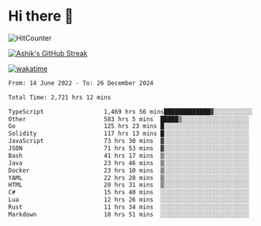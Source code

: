 # Hi there 👋

![HitCounter](https://hits.seeyoufarm.com/api/count/incr/badge.svg?url=https%3A%2F%2Fgithub.com%2Fashrhmn1212%2Fhit-counter)

<!-- ![Contribution Graph](https://github-readme-activity-graph.cyclic.app/graph?username=ashrhmn) -->


<!-- [![Top Langs](https://github-readme-stats.vercel.app/api/top-langs/?username=ashrhmn&layout=compact&theme=synthwave&langs_count=10&card_width=445)](https://github.com/anuraghazra/github-readme-stats) -->

[![Ashik's GitHub Streak](https://github-readme-streak-stats.herokuapp.com/?user=ashrhmn&theme=blood&fire=DD7F1C&background=151515&dates=9f9f9f&border=DD2727)](https://git.io/streak-stats)

<!-- ![Ashik's GitHub stats](https://github-readme-stats.vercel.app/api/?username=ashrhmn&show_icons=true&title_color=fff&icon_color=79ff97&text_color=9f9f9f&bg_color=151515) -->

[![wakatime](https://wakatime.com/badge/user/3df86613-ba63-4631-8e65-0ff18e7becad.svg)](https://wakatime.com/@3df86613-ba63-4631-8e65-0ff18e7becad)

<!--START_SECTION:waka-->

```txt
From: 14 June 2022 - To: 26 December 2024

Total Time: 2,721 hrs 12 mins

TypeScript                 1,469 hrs 56 mins█████████████▓░░░░░░░░░░░   54.02 %
Other                      583 hrs 5 mins  █████▒░░░░░░░░░░░░░░░░░░░   21.43 %
Go                         125 hrs 23 mins █░░░░░░░░░░░░░░░░░░░░░░░░   04.61 %
Solidity                   117 hrs 13 mins █░░░░░░░░░░░░░░░░░░░░░░░░   04.31 %
JavaScript                 73 hrs 30 mins  ▓░░░░░░░░░░░░░░░░░░░░░░░░   02.70 %
JSON                       71 hrs 53 mins  ▓░░░░░░░░░░░░░░░░░░░░░░░░   02.64 %
Bash                       41 hrs 17 mins  ▒░░░░░░░░░░░░░░░░░░░░░░░░   01.52 %
Java                       23 hrs 46 mins  ▒░░░░░░░░░░░░░░░░░░░░░░░░   00.87 %
Docker                     23 hrs 10 mins  ▒░░░░░░░░░░░░░░░░░░░░░░░░   00.85 %
YAML                       22 hrs 28 mins  ▒░░░░░░░░░░░░░░░░░░░░░░░░   00.83 %
HTML                       20 hrs 31 mins  ▒░░░░░░░░░░░░░░░░░░░░░░░░   00.75 %
C#                         15 hrs 40 mins  ░░░░░░░░░░░░░░░░░░░░░░░░░   00.58 %
Lua                        12 hrs 26 mins  ░░░░░░░░░░░░░░░░░░░░░░░░░   00.46 %
Rust                       11 hrs 34 mins  ░░░░░░░░░░░░░░░░░░░░░░░░░   00.43 %
Markdown                   10 hrs 51 mins  ░░░░░░░░░░░░░░░░░░░░░░░░░   00.40 %
```

<!--END_SECTION:waka-->


<!--### Most Used Languages
<img src="https://wakatime.com/share/@ashrhmn/24ecb986-5bf8-4607-af7f-0aab08908d8c.png" />

### Favourite Tools
<img src="https://wakatime.com/share/@ashrhmn/f4e08015-f3bc-460a-9228-95a3ba11c604.png" />-->
